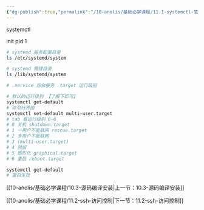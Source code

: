 ```yaml
---
{"dg-publish":true,"permalink":"/10-anolis/基础必学课程/11.1-systemctl-管理/","dgPassFrontmatter":true}
---
```



systemctl 

init pid 1 


```bash
# systemd 服务配置目录
ls /etc/systemd/system

# systemd 管理目录
ls /lib/systemd/system

# .service 后台服务 .target 运行级别 

# 默认的运行级别 【了解下即可】
systemctl get-default
# 命令行界面
systemctl set-default multi-user.target
# tab 看运行级别 0-6 
# 0 关机 shutdown.target
# 1 一用户不能联网 rescue.target
# 2 多用户不能联网
# 3 (multi-user.target)
# 4 预留
# 5 图形化 graphical.target
# 6 重启 reboot.target

systemctl get-default
# 重启生效

```

[[10-anolis/基础必学课程/10.3-源码编译安装\|上一节：10.3-源码编译安装]]

[[10-anolis/基础必学课程/11.2-ssh-访问控制\|下一节：11.2-ssh-访问控制]]